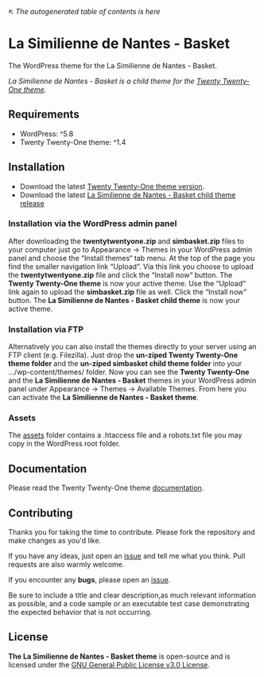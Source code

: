 ↖ _The autogenerated table of contents is here_

# La Similienne de Nantes - Basket

The WordPress theme for the La Similienne de Nantes - Basket.

*La Similienne de Nantes - Basket is a child theme for the [Twenty Twenty-One theme](https://wordpress.org/themes/twentytwentyone/).*

## Requirements

- WordPress: ^5.8
- Twenty Twenty-One theme: ^1.4

## Installation

- Download the latest [Twenty Twenty-One theme version](https://wordpress.org/themes/twentytwentyone/).
- Download the latest [La Similienne de Nantes - Basket child theme release](https://github.com/ojullien/simbasket/releases/)

### Installation via the WordPress admin panel

After downloading the **twentytwentyone.zip** and **simbasket.zip** files to your computer just go to Appearance → Themes in your WordPress admin panel and choose the “Install themes“ tab menu. At the top of the page you find the smaller navigation link “Upload“. Via this link you choose to upload the **twentytwentyone.zip** file and click the “Install now“ button. The **Twenty Twenty-One theme** is now your active theme. Use the “Upload“ link again to upload the **simbasket.zip** file as well. Click the “Install now“ button. The **La Similienne de Nantes - Basket child theme** is now your active theme.

### Installation via FTP

Alternatively you can also install the themes directly to your server using an FTP client (e.g. Filezilla). Just drop the **un-ziped Twenty Twenty-One theme folder** and the **un-ziped simbasket child theme folder** into your …/wp-content/themes/ folder. Now you can see the **Twenty Twenty-One** and the **La Similienne de Nantes - Basket** themes in your WordPress admin panel under Appearance → Themes → Available Themes. From here you can activate the **La Similienne de Nantes - Basket theme**.

### Assets

The [assets](https://github.com/ojullien/simbasket/tree/master/src/assets/) folder contains a .htaccess file and a robots.txt file you may copy in the WordPress root folder.

## Documentation

Please read the Twenty Twenty-One theme [documentation](https://wordpress.org/themes/twentytwentyone/).

## Contributing

Thanks you for taking the time to contribute. Please fork the repository and make changes as you'd like.

If you have any ideas, just open an [issue](https://github.com/ojullien/simbasket/issues) and tell me what you think. Pull requests are also warmly welcome.

If you encounter any **bugs**, please open an [issue](https://github.com/ojullien/simbasket/issues).

Be sure to include a title and clear description,as much relevant information as possible, and a code sample or an executable test case demonstrating the expected behavior that is not occurring.

## License

**The La Similienne de Nantes - Basket theme** is open-source and is licensed under the [GNU General Public License v3.0 License](https://github.com/ojullien/simbasket/blob/master/LICENSE).

